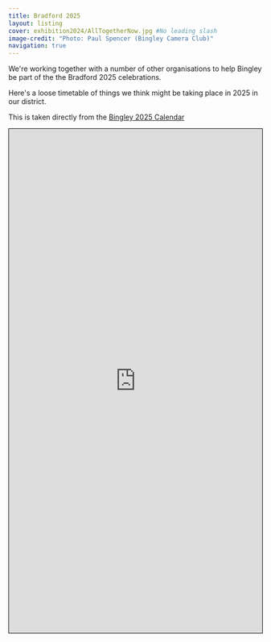 ```yaml
---
title: Bradford 2025
layout: listing
cover: exhibition2024/AllTogetherNow.jpg #No leading slash
image-credit: "Photo: Paul Spencer (Bingley Camera Club)"
navigation: true
---
```


We're working together with a number of other organisations to help Bingley be part of the the Bradford 2025 celebrations.

Here's a loose timetable of things we think might be taking place in 2025 in our district.

This is taken directly from the [Bingley 2025 Calendar](https://tinyurl.com/bingley2025cal)

<div class="embed-responsive embed-responsive-4by3" style="background: #d6eddf;" markdown="1">
<iframe style="width:100%; height:1000px; border: 1px solid #000" class="embed-responsive-item" src="https://docs.google.com/document/d/e/2PACX-1vTP0BgULtfHe0-XL5aeooXn33TAPOBVFr3HGm23v_3s8wVEyL8NDd5iWQz67Akx-l78Oz1LVUoSUa0I/pub?embedded=true"></iframe>
</div>
 